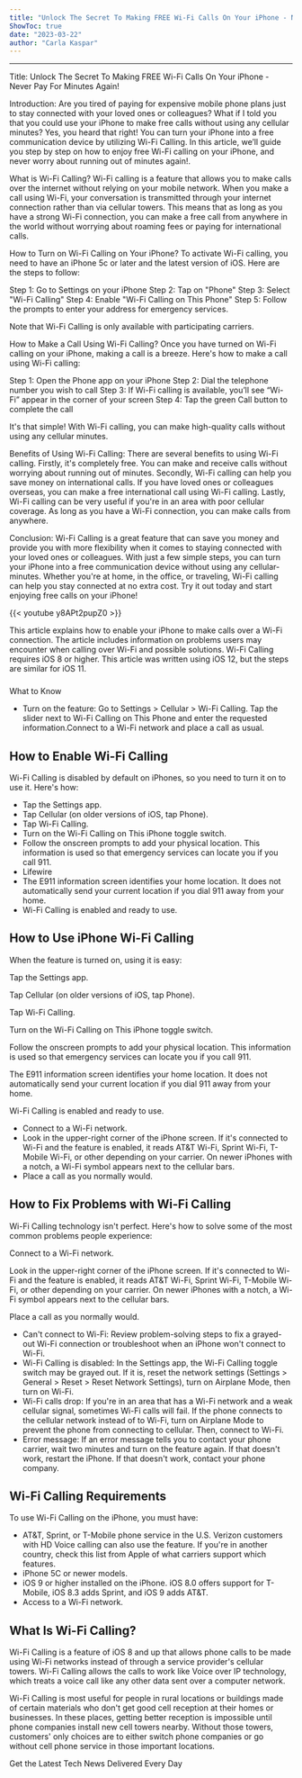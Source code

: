 ```yaml
---
title: "Unlock The Secret To Making FREE Wi-Fi Calls On Your iPhone - Never Pay For Minutes Again!"
ShowToc: true 
date: "2023-03-22"
author: "Carla Kaspar"
---
```

*****
Title: Unlock The Secret To Making FREE Wi-Fi Calls On Your iPhone - Never Pay For Minutes Again!

Introduction:
Are you tired of paying for expensive mobile phone plans just to stay connected with your loved ones or colleagues? What if I told you that you could use your iPhone to make free calls without using any cellular minutes? Yes, you heard that right! You can turn your iPhone into a free communication device by utilizing Wi-Fi Calling. In this article, we’ll guide you step by step on how to enjoy free Wi-Fi calling on your iPhone, and never worry about running out of minutes again!.

What is Wi-Fi Calling?
Wi-Fi calling is a feature that allows you to make calls over the internet without relying on your mobile network. When you make a call using Wi-Fi, your conversation is transmitted through your internet connection rather than via cellular towers. This means that as long as you have a strong Wi-Fi connection, you can make a free call from anywhere in the world without worrying about roaming fees or paying for international calls.

How to Turn on Wi-Fi Calling on Your iPhone?
To activate Wi-Fi calling, you need to have an iPhone 5c or later and the latest version of iOS. Here are the steps to follow:

Step 1: Go to Settings on your iPhone
Step 2: Tap on "Phone"
Step 3: Select "Wi-Fi Calling"
Step 4: Enable "Wi-Fi Calling on This Phone"
Step 5: Follow the prompts to enter your address for emergency services.

Note that Wi-Fi Calling is only available with participating carriers.

How to Make a Call Using Wi-Fi Calling?
Once you have turned on Wi-Fi calling on your iPhone, making a call is a breeze. Here's how to make a call using Wi-Fi calling:

Step 1: Open the Phone app on your iPhone
Step 2: Dial the telephone number you wish to call
Step 3: If Wi-Fi calling is available, you’ll see “Wi-Fi” appear in the corner of your screen
Step 4: Tap the green Call button to complete the call

It's that simple! With Wi-Fi calling, you can make high-quality calls without using any cellular minutes.

Benefits of Using Wi-Fi Calling:
There are several benefits to using Wi-Fi calling. Firstly, it's completely free. You can make and receive calls without worrying about running out of minutes. Secondly, Wi-Fi calling can help you save money on international calls. If you have loved ones or colleagues overseas, you can make a free international call using Wi-Fi calling. Lastly, Wi-Fi calling can be very useful if you're in an area with poor cellular coverage. As long as you have a Wi-Fi connection, you can make calls from anywhere.

Conclusion:
Wi-Fi Calling is a great feature that can save you money and provide you with more flexibility when it comes to staying connected with your loved ones or colleagues. With just a few simple steps, you can turn your iPhone into a free communication device without using any cellular-minutes. Whether you're at home, in the office, or traveling, Wi-Fi calling can help you stay connected at no extra cost. Try it out today and start enjoying free calls on your iPhone!

{{< youtube y8APt2pupZ0 >}} 




This article explains how to enable your iPhone to make calls over a Wi-Fi connection. The article includes information on problems users may encounter when calling over Wi-Fi and possible solutions. Wi-Fi Calling requires iOS 8 or higher. This article was written using iOS 12, but the steps are similar for iOS 11.

 
### 
What to Know
 
- Turn on the feature: Go to Settings > Cellular > Wi-Fi Calling. Tap the slider next to Wi-Fi Calling on This Phone and enter the requested information.Connect to a Wi-Fi network and place a call as usual.

 
##   How to Enable Wi-Fi Calling  
 

Wi-Fi Calling is disabled by default on iPhones, so you need to turn it on to use it. Here's how:

 
- Tap the Settings app.
 - Tap Cellular (on older versions of iOS, tap Phone).
 - Tap Wi-Fi Calling.
 - Turn on the Wi-Fi Calling on This iPhone toggle switch.
 - Follow the onscreen prompts to add your physical location. This information is used so that emergency services can locate you if you call 911.
 - Lifewire
 - The E911 information screen identifies your home location. It does not automatically send your current location if you dial 911 away from your home.
 - Wi-Fi Calling is enabled and ready to use.​

 
##   How to Use iPhone Wi-Fi Calling  
 

When the feature is turned on, using it is easy:

 

Tap the Settings app.

 

Tap Cellular (on older versions of iOS, tap Phone).

 

Tap Wi-Fi Calling.

 

Turn on the Wi-Fi Calling on This iPhone toggle switch.

 

Follow the onscreen prompts to add your physical location. This information is used so that emergency services can locate you if you call 911.

 
The E911 information screen identifies your home location. It does not automatically send your current location if you dial 911 away from your home.
 

Wi-Fi Calling is enabled and ready to use.​

 
- Connect to a Wi-Fi network.
 - Look in the upper-right corner of the iPhone screen. If it's connected to Wi-Fi and the feature is enabled, it reads AT&T Wi-Fi, Sprint Wi-Fi, T-Mobile Wi-Fi, or other depending on your carrier. On newer iPhones with a notch, a Wi-Fi symbol appears next to the cellular bars.
 - Place a call as you normally would.

 
##   How to Fix Problems with Wi-Fi Calling  
 

Wi-Fi Calling technology isn't perfect. Here's how to solve some of the most common problems people experience:

 

Connect to a Wi-Fi network.

 

Look in the upper-right corner of the iPhone screen. If it's connected to Wi-Fi and the feature is enabled, it reads AT&T Wi-Fi, Sprint Wi-Fi, T-Mobile Wi-Fi, or other depending on your carrier. On newer iPhones with a notch, a Wi-Fi symbol appears next to the cellular bars.

 

Place a call as you normally would.

 
- Can't connect to Wi-Fi: Review problem-solving steps to fix a grayed-out Wi-Fi connection or troubleshoot when an iPhone won't connect to Wi-Fi.
 - Wi-Fi Calling is disabled: In the Settings app, the Wi-Fi Calling toggle switch may be grayed out. If it is, reset the network settings (Settings > General > Reset > Reset Network Settings), turn on Airplane Mode, then turn on Wi-Fi.
 - Wi-Fi calls drop: If you're in an area that has a Wi-Fi network and a weak cellular signal, sometimes Wi-Fi calls will fail. If the phone connects to the cellular network instead of to Wi-Fi, turn on Airplane Mode to prevent the phone from connecting to cellular. Then, connect to Wi-Fi.
 - Error message: If an error message tells you to contact your phone carrier, wait two minutes and turn on the feature again. If that doesn't work, restart the iPhone. If that doesn't work, contact your phone company.

 
##   Wi-Fi Calling Requirements  
 

To use Wi-Fi Calling on the iPhone, you must have:

 
- AT&T, Sprint, or T-Mobile phone service in the U.S. Verizon customers with HD Voice calling can also use the feature. If you're in another country, check this list from Apple of what carriers support which features.
 - iPhone 5C or newer models.
 - iOS 9 or higher installed on the iPhone. iOS 8.0 offers support for T-Mobile, iOS 8.3 adds Sprint, and iOS 9 adds AT&T.
 - Access to a Wi-Fi network.

 
##   What Is Wi-Fi Calling?  
 

Wi-Fi Calling is a feature of iOS 8 and up that allows phone calls to be made using Wi-Fi networks instead of through a service provider's cellular towers. Wi-Fi Calling allows the calls to work like Voice over IP technology, which treats a voice call like any other data sent over a computer network.

 

Wi-Fi Calling is most useful for people in rural locations or buildings made of certain materials who don't get good cell reception at their homes or businesses. In these places, getting better reception is impossible until phone companies install new cell towers nearby. Without those towers, customers' only choices are to either switch phone companies or go without cell phone service in those important locations.

 

Get the Latest Tech News Delivered Every Day




